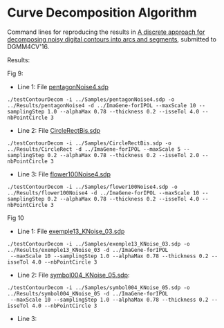 # Curve Decomposition Algorithm

Command lines for reproducing the results in <a href="https://hal.inria.fr/hal-01375089">A discrete approach for decomposing noisy digital contours into arcs and segments</a>, submitted to DGMM4CV'16.

Results:

Fig 9:
- Line 1: File <a href="https://github.com/ngophuc/CurveDecomposition/blob/master/Samples/pentagonNoise4.sdp">pentagonNoise4.sdp</a>
<pre class="code highlight js-syntax-highlight plaintext">
<code>./testContourDecom -i ../Samples/pentagonNoise4.sdp -o ../Results/pentagonNoise4 -d ../ImaGene-forIPOL --maxScale 10 --samplingStep 1.0 --alphaMax 0.78 --thickness 0.2 --isseTol 4.0 --nbPointCircle 3</code>
</pre>
- Line 2: File <a href="https://github.com/ngophuc/CurveDecomposition/blob/master/Samples/CircleRectBis.sdp">CircleRectBis.sdp</a>
<pre class="code highlight js-syntax-highlight plaintext">
<code>./testContourDecom -i ../Samples/CircleRectBis.sdp -o ../Results/CircleRect -d ../ImaGene-forIPOL --maxScale 5 --samplingStep 0.2 --alphaMax 0.78 --thickness 0.2 --isseTol 2.0 --nbPointCircle 3</code>
</pre>
- Line 3: File <a href="https://github.com/ngophuc/CurveDecomposition/blob/master/Samples/flower100Noise4.sdp">flower100Noise4.sdp</a>
<pre class="code highlight js-syntax-highlight plaintext">
<code>./testContourDecom -i ../Samples/flower100Noise4.sdp -o ../Results/flower100Noise4 -d ../ImaGene-forIPOL --maxScale 10 --samplingStep 0.2 --alphaMax 0.78 --thickness 0.2 --isseTol 4.0 --nbPointCircle 3</code>
</pre>

Fig 10
- Line 1: File <a href="https://github.com/ngophuc/CurveDecomposition/blob/master/Samples/exemple13_KNoise_03.sdp">exemple13_KNoise_03.sdp</a>
<pre class="code highlight js-syntax-highlight plaintext">
<code>./testContourDecom -i ../Samples/exemple13_KNoise_03.sdp -o ../Results/exemple13_KNoise_03 -d ../ImaGene-forIPOL &#x000A; --maxScale 10 --samplingStep 1.0 --alphaMax 0.78 --thickness 0.2 --isseTol 4.0 --nbPointCircle 3</code>
</pre>
- Line 2: File <a href="https://github.com/ngophuc/CurveDecomposition/blob/master/Samples/symbol004_KNoise_05.sdp">symbol004_KNoise_05.sdp</a>: </p>
<pre class="code highlight js-syntax-highlight plaintext">
<code>./testContourDecom -i ../Samples/symbol004_KNoise_05.sdp -o ../Results/symbol004_KNoise_05 -d ../ImaGene-forIPOL &#x000A; --maxScale 10 --samplingStep 1.0 --alphaMax 0.78 --thickness 0.2 --isseTol 4.0 --nbPointCircle 3</code>
</pre>
- Line 3:
